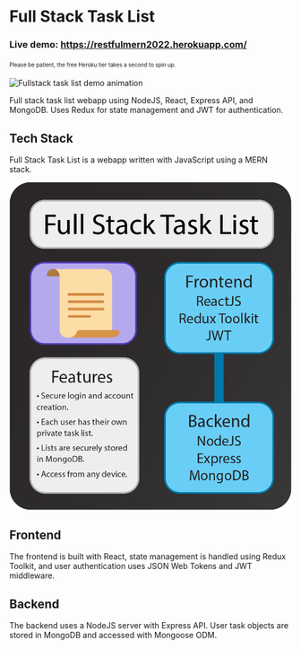 # Full Stack Task List
### Live demo: https://restfulmern2022.herokuapp.com/
<sup><sub> Please be patient, the free Heroku tier takes a second to spin up. </sup></sub>

<img src="/frontend/src/assets/tasklistGif.gif" alt="Fullstack task list demo animation">

Full stack task list webapp using NodeJS, React, Express API, and MongoDB. Uses Redux for state management and JWT for authentication.

## Tech Stack

Full Stack Task List is a webapp written with JavaScript using a MERN stack.

<img src="/frontend/src/assets/tasklistInfo.png" alt="Fullstack task list info sheet">

## Frontend

The frontend is built with React, state management is handled using Redux Toolkit, and user authentication uses JSON Web Tokens and JWT middleware.

## Backend

The backend uses a NodeJS server with Express API. User task objects are stored in MongoDB and accessed with Mongoose ODM.
